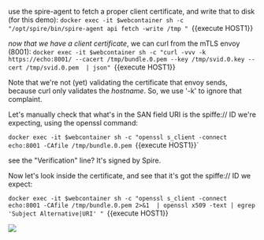 
use the spire-agent to fetch a proper client certificate, and write that to disk (for this demo):
`docker exec -it $webcontainer sh -c "/opt/spire/bin/spire-agent api fetch -write /tmp " `{{execute HOST1}}



*now that we have a client certificate*, we can curl from the mTLS envoy (8001): 
`docker exec -it $webcontainer sh -c "curl -vvv -k https://echo:8001/ --cacert /tmp/bundle.0.pem --key /tmp/svid.0.key --cert /tmp/svid.0.pem  | json" `{{execute HOST1}}

Note that we're not (yet) validating the certificate that envoy sends, because curl only validates the *hostname*.  So, we use '-k' to ignore that complaint.



Let's manually check that what's in the SAN field URI is the spiffe:// ID we're expecting, using the openssl command:

`docker exec -it $webcontainer sh -c "openssl s_client -connect echo:8001 -CAfile /tmp/bundle.0.pem `{{execute HOST1}}` 

see the "Verification" line?  It's signed by Spire.

Now let's look inside the certificate, and see that it's got the spiffe:// ID we expect:

`docker exec -it $webcontainer sh -c "openssl s_client -connect echo:8001 -CAfile /tmp/bundle.0.pem 2>&1  | openssl x509 -text | egrep 'Subject Alternative|URI' " `{{execute HOST1}}


<img src="https://cdn-images-1.medium.com/max/800/0*QWV06vCtJu0KuuOA">




